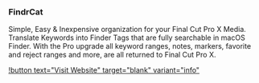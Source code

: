 ### FindrCat

Simple, Easy & Inexpensive organization for your Final Cut Pro X Media. Translate Keywords into Finder Tags that are fully searchable in macOS Finder. With the Pro upgrade all keyword ranges, notes, markers, favorite and reject ranges and more, are all returned to Final Cut Pro X.

[!button text="Visit Website" target="blank" variant="info"](https://intelligentassistance.com/findrcat.html)
